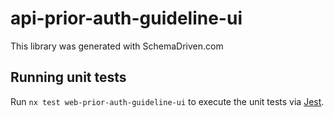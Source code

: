 
# api-prior-auth-guideline-ui

This library was generated with SchemaDriven.com

## Running unit tests

Run `nx test web-prior-auth-guideline-ui` to execute the unit tests via [Jest](https://jestjs.io).

